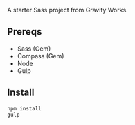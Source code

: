 A starter Sass project from Gravity Works.

## Prereqs
* Sass (Gem)
* Compass (Gem)
* Node
* Gulp

## Install

```
npm install
gulp
```


